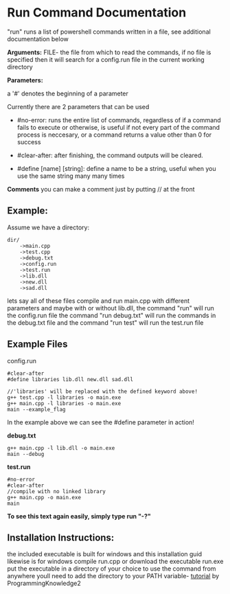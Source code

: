 # **Run Command Documentation**

  "run" runs a list of powershell commands written in a file, see additional documentation below

**Arguments:**
  FILE- the file from which to read the commands, if no file is specified then it will search for a config.run file in the current working directory


**Parameters:**

  a '#' denotes the beginning of a parameter

  Currently there are 2 parameters that can be used

  - #no-error: runs the entire list of commands, regardless of if a command fails to execute or otherwise, is useful if not every part of the command process is neccesary, 
      or a command returns a value other than 0 for success
    
  - #clear-after: after finishing, the command outputs will be cleared.

  - #define [name] [string]: define a name to be a string, useful when you use the same string many many times

**Comments**
you can make a comment just by putting // at the front

  

## Example:

Assume we have a directory:
```
dir/
    ->main.cpp
    ->test.cpp
    ->debug.txt
    ->config.run
    ->test.run
    ->lib.dll
    ->new.dll
    ->sad.dll
```

lets say all of these files compile and run main.cpp with different parameters and maybe with or without lib.dll,
the command "run" will run the config.run file
the command "run debug.txt" will run the commands in the debug.txt file
and the command "run test" will run the test.run file

## Example Files
config.run
```
#clear-after
#define libraries lib.dll new.dll sad.dll

//'libraries' will be replaced with the defined keyword above!
g++ test.cpp -l libraries -o main.exe
g++ main.cpp -l libraries -o main.exe
main --example_flag
```

In the example above we can see the #define parameter in action!

**debug.txt**
```
g++ main.cpp -l lib.dll -o main.exe
main --debug
```

**test.run**
```
#no-error
#clear-after
//compile with no linked library
g++ main.cpp -o main.exe
main
```


**To see this text again easily, simply type run "-?"**

## Installation Instructions:

the included executable is built for windows and this installation guid likewise is for windows
compile run.cpp or download the executable run.exe
put the executable in a directory of your choice
to use the command from anywhere youll need to add the directory to your PATH variable- [tutorial](https://www.youtube.com/watch?v=ow2jROvxyH4) by ProgrammingKnowledge2

